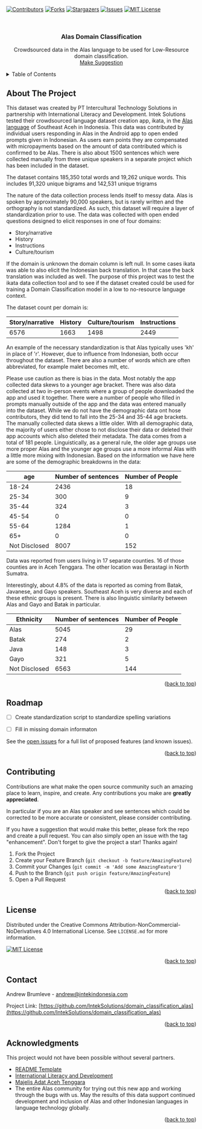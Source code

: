 <!-- Improved compatibility of back to top link: See: https://github.com/othneildrew/Best-README-Template/pull/73 -->
<a name="readme-top"></a>
<!--
*** Thanks for checking out the Best-README-Template. If you have a suggestion
*** that would make this better, please fork the repo and create a pull request
*** or simply open an issue with the tag "enhancement".
*** Don't forget to give the project a star!
*** Thanks again! Now go create something AMAZING! :D
-->



<!-- PROJECT SHIELDS -->
<!--
*** I'm using markdown "reference style" links for readability.
*** Reference links are enclosed in brackets [ ] instead of parentheses ( ).
*** See the bottom of this document for the declaration of the reference variables
*** for contributors-url, forks-url, etc. This is an optional, concise syntax you may use.
*** https://www.markdownguide.org/basic-syntax/#reference-style-links
-->
[![Contributors][contributors-shield]][contributors-url]
[![Forks][forks-shield]][forks-url]
[![Stargazers][stars-shield]][stars-url]
[![Issues][issues-shield]][issues-url]
[![MIT License][license-shield]][license-url]




<!-- PROJECT LOGO -->
<br />
<div align="center">
  <a href="https://github.com/IntekSolutions/domain_classification_alas">
  </a>

  <h3 align="center">Alas Domain Classification</h3>

  <p align="center">
    Crowdsourced data in the Alas language to be used for Low-Resource domain classification.
    <br />
    <a href="https://github.com/IntekSolutions/domain_classification_alas/issues">Make Suggestion</a>
  </p>
</div>



<!-- TABLE OF CONTENTS -->
<details>
  <summary>Table of Contents</summary>
  <ol>
    <li>
      <a href="#about-the-project">About The Project</a>
    </li>
    <li><a href="#roadmap">Roadmap</a></li>
    <li><a href="#contributing">Contributing</a></li>
    <li><a href="#license">License</a></li>
    <li><a href="#contact">Contact</a></li>
    <li><a href="#acknowledgments">Acknowledgments</a></li>
  </ol>
</details>



<!-- ABOUT THE PROJECT -->
## About The Project

This dataset was created by PT Intercultural Technology Solutions in partnership with International Literacy and Development. Intek Solutions tested their crowdsourced language dataset creation app, ikata, in the [Alas language](https://en.wikipedia.org/wiki/Alas_language) of Southeast Aceh in Indonesia. This data was contributed by individual users responding in Alas in the Android app to open ended prompts given in Indonesian. As users earn points they are compensated with micropayments based on the amount of data contributed which is confirmed to be Alas. There is also about 1500 sentences which were collected manually from three unique speakers in a separate project which has been included in the dataset.  

The dataset contains 185,350 total words and 19,262 unique words. This includes 91,320 unique bigrams and 142,531 unique trigrams

The nature of the data collection process lends itself to messy data. Alas is spoken by approximately 90,000 speakers, but is rarely written and the orthography is not standardized. As such, this dataset will require a layer of standardization prior to use. The data was collected with open ended questions designed to elicit responses in one of four domains:
*  Story/narrative
*  History
*  Instructions
*  Culture/tourism
  
If the domain is unknown the domain column is left null. In some cases ikata was able to also elicit the Indonesian back translation. In that case the back translation was included as well. The purpose of this project was to test the ikata data collection tool and to see if the dataset created could be used for training a Domain Classification model in a low to no-resource language context. 

The dataset count per domain is:

|Story/narrative|History|Culture/tourism|Instructions|
|---|---|---|---|
|6576|1663|1498|2449|

An example of the necessary standardization is that Alas typically uses 'kh' in place of 'r'. However, due to influence from Indonesian, both occur throughout the dataset. There are also a number of words which are often abbreviated, for example malet becomes mlt, etc. 

Please use caution as there is bias in the data. Most notably the app collected data skews to a younger age bracket. There was also data collected at two in-person events where a group of people downloaded the app and used it together. There were a number of people who filled in prompts manually outside of the app and the data was entered manually into the dataset. While we do not have the demographic data ont hose contributors, they did tend to fall into the 25-34 and 35-44 age brackets. The manually collected data skews a little older. With all demographic data, the majority of users either chose to not disclose their data or deleted their app accounts which also deleted their metadata. The data comes from a total of 181 people.  Linguistically, as a general rule, the older age groups use more proper Alas and the younger age groups use a more informal Alas with a little more mixing with Indonesian. Based on the information we have here are some of the demographic breakdowns in the data:

|age|Number of sentences|Number of People|
|---|---|---|
|18-24|2436|18|
|25-34|300|9|
|35-44|324|3|
|45-54|0|0|
|55-64|1284|1|
|65+|0|0|
|Not Disclosed|8007|152|

Data was reported from users living in 17 separate counties. 16 of those counties are in Aceh Tenggara. The other location was Berastagi in North Sumatra.

Interestingly, about 4.8% of the data is reported as coming from Batak, Javanese, and Gayo speakers. Southeast Aceh is very diverse and each of these ethnic groups is present. There is also linguistic similarity between Alas and Gayo and Batak in particular. 

|Ethnicity|Number of sentences|Number of People|
|---|---|---|
|Alas|5045|29|
|Batak|274|2|
|Java|148|3|
|Gayo|321|5|
|Not Disclosed|6563|144|




<p align="right">(<a href="#readme-top">back to top</a>)</p>


<!-- ROADMAP -->
## Roadmap

- [ ] Create standardization script to standardize spelling variations
- [ ] Fill in missing domain informaton


See the [open issues](https://github.com/IntekSolutions/domain_classification_alas/issues) for a full list of proposed features (and known issues).

<p align="right">(<a href="#readme-top">back to top</a>)</p>



<!-- CONTRIBUTING -->
## Contributing

Contributions are what make the open source community such an amazing place to learn, inspire, and create. Any contributions you make are **greatly appreciated**.

In particular if you are an Alas speaker and see sentences which could be corrected to be more accurate or consistent, please consider contributing.

If you have a suggestion that would make this better, please fork the repo and create a pull request. You can also simply open an issue with the tag "enhancement".
Don't forget to give the project a star! Thanks again!

1. Fork the Project
2. Create your Feature Branch (`git checkout -b feature/AmazingFeature`)
3. Commit your Changes (`git commit -m 'Add some AmazingFeature'`)
4. Push to the Branch (`git push origin feature/AmazingFeature`)
5. Open a Pull Request

<p align="right">(<a href="#readme-top">back to top</a>)</p>



<!-- LICENSE -->
## License

Distributed under the Creative Commons Attribution-NonCommercial-NoDerivatives 4.0 International License. See `LICENSE.md` for more information.

[![MIT License][license-shield]][license-url]

<p align="right">(<a href="#readme-top">back to top</a>)</p>



<!-- CONTACT -->
## Contact

Andrew Brumleve - andrew@intekindonesia.com

Project Link: [https://github.com/IntekSolutions/domain_classification_alas](https://github.com/IntekSolutions/domain_classification_alas)

<p align="right">(<a href="#readme-top">back to top</a>)</p>



<!-- ACKNOWLEDGMENTS -->
## Acknowledgments

This project would not have been possible without several partners. 

* [README Template](https://github.com/othneildrew/Best-README-Template)
* [International Literacy and Development](https://ilad.ngo)
* [Majelis Adat Aceh Tenggara](https://maa.acehprov.go.id/)
* The entire Alas community for trying out this new app and working through the bugs with us. May the results of this data support continued development and inclusion of Alas and other Indonesian languages in language technology globally. 


<p align="right">(<a href="#readme-top">back to top</a>)</p>



<!-- MARKDOWN LINKS & IMAGES -->
<!-- https://www.markdownguide.org/basic-syntax/#reference-style-links -->
[contributors-shield]: https://img.shields.io/github/contributors/IntekSolutions/domain_classification_alas.svg?style=for-the-badge
[contributors-url]: https://github.com/IntekSolutions/domain_classification_alas/graphs/contributors
[forks-shield]: https://img.shields.io/github/forks/IntekSolutions/domain_classification_alas.svg?style=for-the-badge
[forks-url]: https://github.com/IntekSolutions/domain_classification_alas/network/members
[stars-shield]: https://img.shields.io/github/stars/IntekSolutions/domain_classification_alas.svg?style=for-the-badge
[stars-url]: https://github.com/IntekSolutions/domain_classification_alas/stargazers
[issues-shield]: https://img.shields.io/github/issues/IntekSolutions/domain_classification_alas.svg?style=for-the-badge
[issues-url]: https://github.com/IntekSolutions/domain_classification_alas/issues
[license-shield]: https://img.shields.io/badge/License-CC_BY--NC--ND_4.0-lightgrey.svg
[license-url]: https://github.com/IntekSolutions/domain_classification_alas/blob/master/license.md


